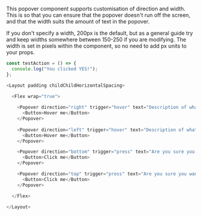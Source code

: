 This popover component supports customisation of direction and width. This is so that you can ensure that the popover doesn't run off the screen, and that the width suits the amount of text in the popover. 

If you don't specify a width, 200px is the default, but as a general guide try and keep widths somewhere between 150-250 if you are modifying. The width is set in pixels within the component, so no need to add px units to your props.

```js
const testAction = () => {
  console.log("You clicked YES!");
};

<Layout padding childChildHorizontalSpacing>

  <Flex wrap="true">
  
    <Popover direction="right" trigger="hover" text="Description of what this button does">
      <Button>Hover me</Button>
    </Popover>
    
    <Popover direction="left" trigger="hover" text="Description of what this button does">
      <Button>Hover me</Button>
    </Popover>

    <Popover direction="bottom" trigger="press" text="Are you sure you want to delete?" confirmAction={testAction}>
      <Button>Click me</Button>
    </Popover>

    <Popover direction="top" trigger="press" text="Are you sure you want to delete?" confirmAction={testAction}>
      <Button>Click me</Button>
    </Popover>

  </Flex>

</Layout>
``` 
